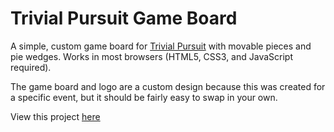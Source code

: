 Trivial Pursuit Game Board
==========================

A simple, custom game board for <a href="http://en.wikipedia.org/wiki/Trivial_Pursuit">Trivial Pursuit</a> with movable pieces and pie wedges. Works in most browsers (HTML5, CSS3, and JavaScript required).

The game board and logo are a custom design because this was created for a specific event, but it should be fairly easy to swap in your own.

View this project <a href="http://mb4828.github.io/trivialpursuit/">here</a>

